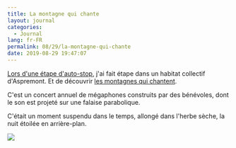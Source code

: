 ```yaml
---
title: La montagne qui chante
layout: journal
categories:
  - Journal
lang: fr-FR
permalink: 08/29/la-montagne-qui-chante
date: 2019-08-29 19:47:07
---
```


[Lors d'une étape d'auto-stop](/08/29/auto-stop/), j'ai fait étape dans un habitat collectif d'Aspremont. Et de découvrir [les montagnes qui chantent](https://lestrompesdufai.wordpress.com/).

C'est un concert annuel de mégaphones construits par des bénévoles, dont le son est projeté sur une falaise parabolique.

C'était un moment suspendu dans le temps, allongé dans l'herbe sèche, la nuit étoilée en arrière-plan.

![](/images/2019/08/montagne-qui-chante.jpg)
